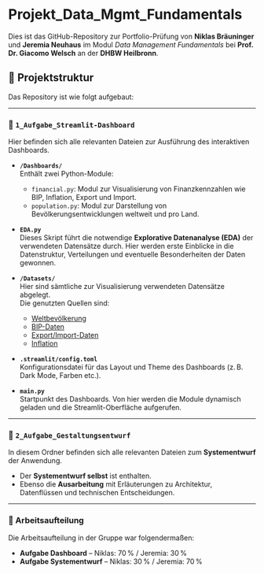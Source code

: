 # Projekt_Data_Mgmt_Fundamentals

Dies ist das GitHub-Repository zur Portfolio-Prüfung von **Niklas Bräuninger** und **Jeremia Neuhaus** im Modul *Data Management Fundamentals* bei **Prof. Dr. Giacomo Welsch** an der **DHBW Heilbronn**.

## 🔧 Projektstruktur

Das Repository ist wie folgt aufgebaut:

---

### 📁 `1_Aufgabe_Streamlit-Dashboard`

Hier befinden sich alle relevanten Dateien zur Ausführung des interaktiven Dashboards.

- **`/Dashboards/`**  
  Enthält zwei Python-Module:
  - `financial.py`: Modul zur Visualisierung von Finanzkennzahlen wie BIP, Inflation, Export und Import.
  - `population.py`: Modul zur Darstellung von Bevölkerungsentwicklungen weltweit und pro Land.

- **`EDA.py`**  
  Dieses Skript führt die notwendige **Explorative Datenanalyse (EDA)** der verwendeten Datensätze durch. Hier werden erste Einblicke in die Datenstruktur, Verteilungen und eventuelle Besonderheiten der Daten gewonnen.

- **`/Datasets/`**  
  Hier sind sämtliche zur Visualisierung verwendeten Datensätze abgelegt.  
  Die genutzten Quellen sind:
  - [Weltbevölkerung](https://www.kaggle.com/datasets/iamsouravbanerjee/world-population-dataset)
  - [BIP-Daten](https://www.kaggle.com/datasets/sazidthe1/world-gdp-growth)
  - [Export/Import-Daten](https://www.kaggle.com/datasets/muhammadtalhaawan/world-export-and-import-dataset)
  - [Inflation](https://www.kaggle.com/datasets/sazidthe1/global-inflation-data)

- **`.streamlit/config.toml`**  
  Konfigurationsdatei für das Layout und Theme des Dashboards (z. B. Dark Mode, Farben etc.).

- **`main.py`**  
  Startpunkt des Dashboards. Von hier werden die Module dynamisch geladen und die Streamlit-Oberfläche aufgerufen.

---

### 📁 `2_Aufgabe_Gestaltungsentwurf`

In diesem Ordner befinden sich alle relevanten Dateien zum **Systementwurf** der Anwendung.

- Der **Systementwurf selbst** ist enthalten.
- Ebenso die **Ausarbeitung** mit Erläuterungen zu Architektur, Datenflüssen und technischen Entscheidungen.

---

### 👥 Arbeitsaufteilung

Die Arbeitsaufteilung in der Gruppe war folgendermaßen:

- **Aufgabe Dashboard** – Niklas: 70 % / Jeremia: 30 %  
- **Aufgabe Systementwurf** – Niklas: 30 % / Jeremia: 70 %
